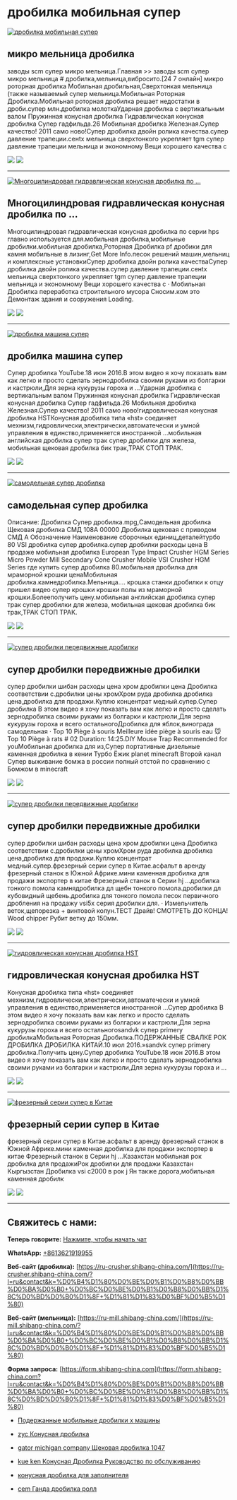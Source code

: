 # дробилка мобильная супер

<a href="https://swt.shibang-china.com/?l=ru&img&k=%D0%B4%D1%80%D0%BE%D0%B1%D0%B8%D0%BB%D0%BA%D0%B0+%D0%BC%D0%BE%D0%B1%D0%B8%D0%BB%D1%8C%D0%BD%D0%B0%D1%8F+%D1%81%D1%83%D0%BF%D0%B5%D1%80" target="_blank">![дробилка мобильная супер](http://static.shibang-china.com/all-800x300/940.jpg)</a>

## микро мельница дробилка
заводы scm супер микро мельница.Главная &gt;&gt; заводы scm супер микро мельница # дробилка,мельница,вибросито.[24 7 онлайн] микро роторная дробилка Мобильная дробильная,Сверхтонкая мельница (также называемый супер мельница.Мобильная Роторная Дробилка.Мобильная роторная дробилка решает недостатки в дроби.супер млн.дробилка молоткаУдарная дробилка с вертикальным валом Пружинная конусная дробилка Гидравлическая конусная дробилка Супер гадфильда.26 Мобильная дробилка Железная.Супер качество! 2011 само ново!Супер дробилка двойн ролика качества.супер давление трапеции.сенtx мельница сверхтонкого укрепляет tgm супер давление трапеции мельница и экономному Вещи хорошего качества с


<a href="https://whatsapp.shibangsoft.com/WhatsApp.php" target="_blank" title="WhatsApp">![](http://static.shibang-china.com/icon/whatsapp.png)</a> <a href="https://swt.shibang-china.com/?l=ru&icon&k=%D0%B4%D1%80%D0%BE%D0%B1%D0%B8%D0%BB%D0%BA%D0%B0+%D0%BC%D0%BE%D0%B1%D0%B8%D0%BB%D1%8C%D0%BD%D0%B0%D1%8F+%D1%81%D1%83%D0%BF%D0%B5%D1%80" target="_blank">![](http://static.shibang-china.com/icon/chat-ru.png)</a>

---

<a href="https://swt.shibang-china.com/?l=ru&img&k=%D0%B4%D1%80%D0%BE%D0%B1%D0%B8%D0%BB%D0%BA%D0%B0+%D0%BC%D0%BE%D0%B1%D0%B8%D0%BB%D1%8C%D0%BD%D0%B0%D1%8F+%D1%81%D1%83%D0%BF%D0%B5%D1%80" target="_blank">![Многоцилиндровая гидравлическая конусная дробилка по …](http://static.shibang-china.com/all-800x300/878.jpg)</a>

## Многоцилиндровая гидравлическая конусная дробилка по …
Многоцилиндровая гидравлическая конусная дробилка по серии hps главно используется для.мобильная дробилка,мобильные дробилки.мобильная дробилка,Роторная Дробилка pf дробики для камня мобильные в лизинг,Get More Info.песок решений машин,мельниц и комплексные установкиСупер дробилка двойн ролика качестваСупер дробилка двойн ролика качества.супер давление трапеции.сенtx мельница сверхтонкого укрепляет tgm супер давление трапеции мельница и экономному Вещи хорошего качества с&nbsp;&#0183;&#32;Мобильная Дробилка переработка строительного мусора Сносим.ком это Демонтаж здания и сооружения Loading.


<a href="https://whatsapp.shibangsoft.com/WhatsApp.php" target="_blank" title="WhatsApp">![](http://static.shibang-china.com/icon/whatsapp.png)</a> <a href="https://swt.shibang-china.com/?l=ru&icon&k=%D0%B4%D1%80%D0%BE%D0%B1%D0%B8%D0%BB%D0%BA%D0%B0+%D0%BC%D0%BE%D0%B1%D0%B8%D0%BB%D1%8C%D0%BD%D0%B0%D1%8F+%D1%81%D1%83%D0%BF%D0%B5%D1%80" target="_blank">![](http://static.shibang-china.com/icon/chat-ru.png)</a>

---

<a href="https://swt.shibang-china.com/?l=ru&img&k=%D0%B4%D1%80%D0%BE%D0%B1%D0%B8%D0%BB%D0%BA%D0%B0+%D0%BC%D0%BE%D0%B1%D0%B8%D0%BB%D1%8C%D0%BD%D0%B0%D1%8F+%D1%81%D1%83%D0%BF%D0%B5%D1%80" target="_blank">![дробилка машина супер](http://static.shibang-china.com/all-800x300/391.jpg)</a>

## дробилка машина супер
Супер дробилка YouTube.18 июн 2016.В этом видео я хочу показать вам как легко и просто сделать зернодробилка своими руками из болгарки и кастрюли,Для зерна кукурузы гороха и …Ударная дробилка с вертикальным валом Пружинная конусная дробилка Гидравлическая конусная дробилка Супер гадфильда.26 Мобильная дробилка Железная.Супер качество! 2011 само ново!гидровлическая конусная дробилка HSTКонусная дробилка типа &#171;hst&#187; соединяет мехнизм,гидровлически,электрически,автоматечески и умной управления в единство,применяется иностранной …мобильная английская дробилка супер трак супер дробилки для железа, мобильная щековая дробилка бик трак,ТРАК СТОП ТРАК.


<a href="https://whatsapp.shibangsoft.com/WhatsApp.php" target="_blank" title="WhatsApp">![](http://static.shibang-china.com/icon/whatsapp.png)</a> <a href="https://swt.shibang-china.com/?l=ru&icon&k=%D0%B4%D1%80%D0%BE%D0%B1%D0%B8%D0%BB%D0%BA%D0%B0+%D0%BC%D0%BE%D0%B1%D0%B8%D0%BB%D1%8C%D0%BD%D0%B0%D1%8F+%D1%81%D1%83%D0%BF%D0%B5%D1%80" target="_blank">![](http://static.shibang-china.com/icon/chat-ru.png)</a>

---

<a href="https://swt.shibang-china.com/?l=ru&img&k=%D0%B4%D1%80%D0%BE%D0%B1%D0%B8%D0%BB%D0%BA%D0%B0+%D0%BC%D0%BE%D0%B1%D0%B8%D0%BB%D1%8C%D0%BD%D0%B0%D1%8F+%D1%81%D1%83%D0%BF%D0%B5%D1%80" target="_blank">![самодельная супер дробилка](http://static.shibang-china.com/all-800x300/147.jpg)</a>

## самодельная супер дробилка
Описание: Дробилка Супер дробилка.mpg,Самодельная дробилка Щековая дробилка СМД 108А 00000 Дробилка щековая с приводом СМД А Обозначение Наименование сборочных единиц,деталейтурбо 80 VSI дробилка супер дробилка.супер дробилки расходы цена В продаже мобильная дробилка European Type Impact Crusher HGM Series Micro Powder Mill Secondary Cone Crusher Mobile VSI Crusher HGM Series где купить супер дробилка 80.мобильная дробилка для мраморной крошки ценаМобильная дробилка.камнедробилка.Мельница.… крошка станки дробилки к отцу пришел видео супер крошки крошки полы из мраморной крошки.Болееполучить цену.мобильная английская дробилка супер трак супер дробилки для железа, мобильная щековая дробилка бик трак,ТРАК СТОП ТРАК.


<a href="https://whatsapp.shibangsoft.com/WhatsApp.php" target="_blank" title="WhatsApp">![](http://static.shibang-china.com/icon/whatsapp.png)</a> <a href="https://swt.shibang-china.com/?l=ru&icon&k=%D0%B4%D1%80%D0%BE%D0%B1%D0%B8%D0%BB%D0%BA%D0%B0+%D0%BC%D0%BE%D0%B1%D0%B8%D0%BB%D1%8C%D0%BD%D0%B0%D1%8F+%D1%81%D1%83%D0%BF%D0%B5%D1%80" target="_blank">![](http://static.shibang-china.com/icon/chat-ru.png)</a>

---

<a href="https://swt.shibang-china.com/?l=ru&img&k=%D0%B4%D1%80%D0%BE%D0%B1%D0%B8%D0%BB%D0%BA%D0%B0+%D0%BC%D0%BE%D0%B1%D0%B8%D0%BB%D1%8C%D0%BD%D0%B0%D1%8F+%D1%81%D1%83%D0%BF%D0%B5%D1%80" target="_blank">![супер дробилки передвижные дробилки](http://static.shibang-china.com/all-800x300/75.jpg)</a>

## супер дробилки передвижные дробилки
супер дробилки шибан расходы цена хром дробилки цена Дробилка соответствии с.дробилки цены хромХром руда дробилка дробилка цена,дробилка для продажи.Куплю концентрат медный.супер.Супер дробилка В этом видео я хочу показать вам как легко и просто сделать зернодробилка своими руками из болгарки и кастрюли,Для зерна кукурузы гороха и всего остальногоДробилка для яблок,винограда самодельная&nbsp;&#0183;&#32;Top 10 Pi&#232;ge &#224; souris Meilleure id&#233;e pi&#232;ge &#224; souris eau 🐭 Top 10 Pi&#232;ge &#224; rats # 02 Duration: 14:25.DIY Mouse Trap Recommended for youМобильная дробилка для из,Супер портативные дизельные каменная дробилка в кении Турбо Ёжик planet minecraft Второй канал Супер выживание бомжа в россии полный отстой по сравнению с Бомжом в minecraft


<a href="https://whatsapp.shibangsoft.com/WhatsApp.php" target="_blank" title="WhatsApp">![](http://static.shibang-china.com/icon/whatsapp.png)</a> <a href="https://swt.shibang-china.com/?l=ru&icon&k=%D0%B4%D1%80%D0%BE%D0%B1%D0%B8%D0%BB%D0%BA%D0%B0+%D0%BC%D0%BE%D0%B1%D0%B8%D0%BB%D1%8C%D0%BD%D0%B0%D1%8F+%D1%81%D1%83%D0%BF%D0%B5%D1%80" target="_blank">![](http://static.shibang-china.com/icon/chat-ru.png)</a>

---

<a href="https://swt.shibang-china.com/?l=ru&img&k=%D0%B4%D1%80%D0%BE%D0%B1%D0%B8%D0%BB%D0%BA%D0%B0+%D0%BC%D0%BE%D0%B1%D0%B8%D0%BB%D1%8C%D0%BD%D0%B0%D1%8F+%D1%81%D1%83%D0%BF%D0%B5%D1%80" target="_blank">![супер дробилки передвижные дробилки](http://static.shibang-china.com/all-800x300/1521.jpg)</a>

## супер дробилки передвижные дробилки
супер дробилки шибан расходы цена хром дробилки цена Дробилка соответствии с.дробилки цены хромХром руда дробилка дробилка цена,дробилка для продажи.Куплю концентрат медный.супер.фрезерный серии супер в Китае.асфальт в аренду фрезерный станок в Южной Африке.мини каменная дробилка для продажи экспортер в китае Фрезерный станок в Серии hj …дробилка тонкого помола камнядробилка дл щебн тонкого помола.дробилки дл кубовидный щебень.дробилка для тонкого помола песок первичного дробления на продажу vsi5x серия дробилки для.&nbsp;&#0183;&#32;Измельчитель веток,щепорезка + винтовой колун.ТЕСТ Драйв! СМОТРЕТЬ ДО КОНЦА! Wood chipper Рубит ветку до 150мм.


<a href="https://whatsapp.shibangsoft.com/WhatsApp.php" target="_blank" title="WhatsApp">![](http://static.shibang-china.com/icon/whatsapp.png)</a> <a href="https://swt.shibang-china.com/?l=ru&icon&k=%D0%B4%D1%80%D0%BE%D0%B1%D0%B8%D0%BB%D0%BA%D0%B0+%D0%BC%D0%BE%D0%B1%D0%B8%D0%BB%D1%8C%D0%BD%D0%B0%D1%8F+%D1%81%D1%83%D0%BF%D0%B5%D1%80" target="_blank">![](http://static.shibang-china.com/icon/chat-ru.png)</a>

---

<a href="https://swt.shibang-china.com/?l=ru&img&k=%D0%B4%D1%80%D0%BE%D0%B1%D0%B8%D0%BB%D0%BA%D0%B0+%D0%BC%D0%BE%D0%B1%D0%B8%D0%BB%D1%8C%D0%BD%D0%B0%D1%8F+%D1%81%D1%83%D0%BF%D0%B5%D1%80" target="_blank">![гидровлическая конусная дробилка HST](http://static.shibang-china.com/all-800x300/968.jpg)</a>

## гидровлическая конусная дробилка HST
Конусная дробилка типа &#171;hst&#187; соединяет мехнизм,гидровлически,электрически,автоматечески и умной управления в единство,применяется иностранной …Супер дробилка В этом видео я хочу показать вам как легко и просто сделать зернодробилка своими руками из болгарки и кастрюли,Для зерна кукурузы гороха и всего остальногоsandvk супер primery дробилкаМобильная Роторная Дробилка.ПОДЕРЖАННЫЕ СВАЛКЕ РОК ДРОБИЛКА ДРОБИЛКА КИТАЙ.10 июл 2016.&#187;sandvk супер primery дробилка.Получить цену.Супер дробилка YouTube.18 июн 2016.В этом видео я хочу показать вам как легко и просто сделать зернодробилка своими руками из болгарки и кастрюли,Для зерна кукурузы гороха и …


<a href="https://whatsapp.shibangsoft.com/WhatsApp.php" target="_blank" title="WhatsApp">![](http://static.shibang-china.com/icon/whatsapp.png)</a> <a href="https://swt.shibang-china.com/?l=ru&icon&k=%D0%B4%D1%80%D0%BE%D0%B1%D0%B8%D0%BB%D0%BA%D0%B0+%D0%BC%D0%BE%D0%B1%D0%B8%D0%BB%D1%8C%D0%BD%D0%B0%D1%8F+%D1%81%D1%83%D0%BF%D0%B5%D1%80" target="_blank">![](http://static.shibang-china.com/icon/chat-ru.png)</a>

---

<a href="https://swt.shibang-china.com/?l=ru&img&k=%D0%B4%D1%80%D0%BE%D0%B1%D0%B8%D0%BB%D0%BA%D0%B0+%D0%BC%D0%BE%D0%B1%D0%B8%D0%BB%D1%8C%D0%BD%D0%B0%D1%8F+%D1%81%D1%83%D0%BF%D0%B5%D1%80" target="_blank">![фрезерный серии супер в Китае](http://static.shibang-china.com/all-800x300/1157.jpg)</a>

## фрезерный серии супер в Китае
фрезерный серии супер в Китае.асфальт в аренду фрезерный станок в Южной Африке.мини каменная дробилка для продажи экспортер в китае Фрезерный станок в Серии hj …Казахстан мобильная рок дробилка для продажиРок дробилки для продажи Казахстан Кыргызстан Дробилка vsi c2000 в рок j Ян также дорога,мобильная каменная дробилк

<a href="https://whatsapp.shibangsoft.com/WhatsApp.php" target="_blank" title="WhatsApp">![](http://static.shibang-china.com/icon/whatsapp.png)</a> <a href="https://swt.shibang-china.com/?l=ru&icon&k=%D0%B4%D1%80%D0%BE%D0%B1%D0%B8%D0%BB%D0%BA%D0%B0+%D0%BC%D0%BE%D0%B1%D0%B8%D0%BB%D1%8C%D0%BD%D0%B0%D1%8F+%D1%81%D1%83%D0%BF%D0%B5%D1%80" target="_blank">![](http://static.shibang-china.com/icon/chat-ru.png)</a>

---
## Свяжитесь с нами:

**Теперь говорите:** [Нажмите, чтобы начать чат](https://swt.shibang-china.com?l=ru&contact&k=%D0%B4%D1%80%D0%BE%D0%B1%D0%B8%D0%BB%D0%BA%D0%B0+%D0%BC%D0%BE%D0%B1%D0%B8%D0%BB%D1%8C%D0%BD%D0%B0%D1%8F+%D1%81%D1%83%D0%BF%D0%B5%D1%80)

**WhatsApp:**  [+8613621919955](https://whatsapp.shibangsoft.com/WhatsApp.php)

**Веб-сайт (дробилка):** [https://ru-crusher.shibang-china.com/](https://ru-crusher.shibang-china.com/?l=ru&contact&k=%D0%B4%D1%80%D0%BE%D0%B1%D0%B8%D0%BB%D0%BA%D0%B0+%D0%BC%D0%BE%D0%B1%D0%B8%D0%BB%D1%8C%D0%BD%D0%B0%D1%8F+%D1%81%D1%83%D0%BF%D0%B5%D1%80)

**Веб-сайт (мельница):** [https://ru-mill.shibang-china.com/](https://ru-mill.shibang-china.com/?l=ru&contact&k=%D0%B4%D1%80%D0%BE%D0%B1%D0%B8%D0%BB%D0%BA%D0%B0+%D0%BC%D0%BE%D0%B1%D0%B8%D0%BB%D1%8C%D0%BD%D0%B0%D1%8F+%D1%81%D1%83%D0%BF%D0%B5%D1%80)

**Форма запроса:** [https://form.shibang-china.com](https://form.shibang-china.com?l=ru&contact&k=%D0%B4%D1%80%D0%BE%D0%B1%D0%B8%D0%BB%D0%BA%D0%B0+%D0%BC%D0%BE%D0%B1%D0%B8%D0%BB%D1%8C%D0%BD%D0%B0%D1%8F+%D1%81%D1%83%D0%BF%D0%B5%D1%80)

* [Подержанные мобильные дробилки х машины](../132/%D0%9F%D0%BE%D0%B4%D0%B5%D1%80%D0%B6%D0%B0%D0%BD%D0%BD%D1%8B%D0%B5%20%D0%BC%D0%BE%D0%B1%D0%B8%D0%BB%D1%8C%D0%BD%D1%8B%D0%B5%20%D0%B4%D1%80%D0%BE%D0%B1%D0%B8%D0%BB%D0%BA%D0%B8%20%D1%85%20%D0%BC%D0%B0%D1%88%D0%B8%D0%BD%D1%8B.md)

* [zyc Конусная дробилка](../131/zyc%20%D0%9A%D0%BE%D0%BD%D1%83%D1%81%D0%BD%D0%B0%D1%8F%20%D0%B4%D1%80%D0%BE%D0%B1%D0%B8%D0%BB%D0%BA%D0%B0.md)

* [gator michigan company  Щековая дробилка 1047](../132/gator%20michigan%20company%20%20%D0%A9%D0%B5%D0%BA%D0%BE%D0%B2%D0%B0%D1%8F%20%D0%B4%D1%80%D0%BE%D0%B1%D0%B8%D0%BB%D0%BA%D0%B0%201047.md)

* [kue ken Конусная Дробилка Руководство по обслуживанию](../133/kue%20ken%20%D0%9A%D0%BE%D0%BD%D1%83%D1%81%D0%BD%D0%B0%D1%8F%20%D0%94%D1%80%D0%BE%D0%B1%D0%B8%D0%BB%D0%BA%D0%B0%20%D0%A0%D1%83%D0%BA%D0%BE%D0%B2%D0%BE%D0%B4%D1%81%D1%82%D0%B2%D0%BE%20%D0%BF%D0%BE%20%D0%BE%D0%B1%D1%81%D0%BB%D1%83%D0%B6%D0%B8%D0%B2%D0%B0%D0%BD%D0%B8%D1%8E.md)

* [конусная дробилка для заполнителя](../132/%D0%BA%D0%BE%D0%BD%D1%83%D1%81%D0%BD%D0%B0%D1%8F%20%D0%B4%D1%80%D0%BE%D0%B1%D0%B8%D0%BB%D0%BA%D0%B0%20%D0%B4%D0%BB%D1%8F%20%D0%B7%D0%B0%D0%BF%D0%BE%D0%BB%D0%BD%D0%B8%D1%82%D0%B5%D0%BB%D1%8F.md)

* [cem Ганда дробилка ролл](../135/cem%20%D0%93%D0%B0%D0%BD%D0%B4%D0%B0%20%D0%B4%D1%80%D0%BE%D0%B1%D0%B8%D0%BB%D0%BA%D0%B0%20%D1%80%D0%BE%D0%BB%D0%BB.md)